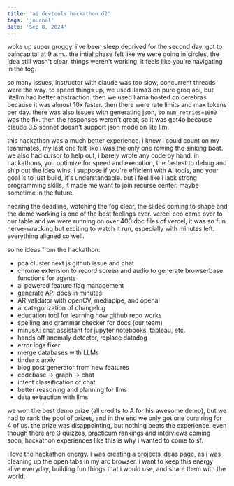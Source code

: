 ```yaml
---
title: 'ai devtools hackathon d2'
tags: 'journal'
date: 'Sep 8, 2024'
---
```


woke up super groggy. i've been sleep deprived for the second day. got to baincapital at 9 a.m.. the intial phase felt like we were going in circles, the idea still wasn't clear, things weren't working, it feels like you're navigating in the fog.

so many issues, instructor with claude was too slow, concurrent threads were the way. to speed things up, we used llama3 on pure groq api, but litellm had better abstraction. then we used llama hosted on cerebras because it was almost 10x faster. then there were rate limits and max tokens per day. there was also issues with generating json, so `num_retries=1000` was the fix. then the responses weren't great, so it was gpt4o because claude 3.5 sonnet doesn't support json mode on lite llm.

this hackathon was a much better experience. i knew i could count on my teammates, my last one felt like i was the only one rowing the sinking boat. we also had cursor to help out, i barely wrote any code by hand. in hackathons, you optimize for speed and execution, the fastest to debug and ship out the idea wins. i suppose if you're efficient with AI tools, and your goal is to just build, it's understandable. but i feel like i lack strong programming skills, it made me want to join recurse center. maybe sometime in the future.

nearing the deadline, watching the fog clear, the slides coming to shape and the demo working is one of the best feelings ever. vercel ceo came over to our table and we were running on over 400 doc files of vercel, it was so fun nerve-wracking but exciting to watch it run, especially with minutes left. everything aligned so well.

some ideas from the hackathon:

- pca cluster next.js github issue and chat
- chrome extension to record screen and audio to generate browserbase functions for agents
- ai powered feature flag management
- generate API docs in minutes
- AR validator with openCV, mediapipe, and openai
- ai categorization of changelog
- education tool for learning how github repo works
- spelling and grammar checker for docs (our team)
- minusX: chat assistant for jupyter notebooks, tableau, etc.
- hands off anomaly detector, replace datadog
- error logs fixer
- merge databases with LLMs
- tinder x arxiv
- blog post generator from new features
- codebase -> graph -> chat
- intent classification of chat
- better reasoning and planning for llms
- data extraction with llms

we won the best demo prize (all credits to A for his awesome demo), but we had to rank the pool of prizes, and in the end we only got one oura ring for 4 of us. the prize was disappointing, but nothing beats the experience. even though there are 3 quizzes, practicum rankings and interviews coming soon, hackathon experiences like this is why i wanted to come to sf.

i love the hackathon energy. i was creating a [projects ideas](/projects) page, as i was cleaning up the open tabs in my arc browser. i want to keep this energy alive everyday, building fun things that i would use, and share them with the world.
